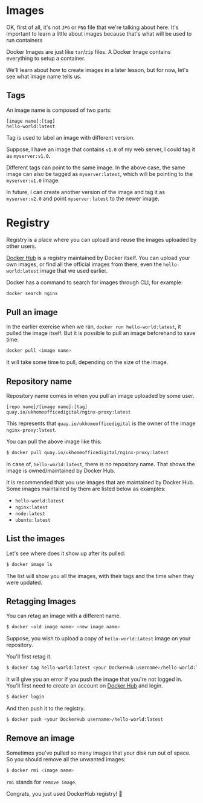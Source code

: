 # Images
OK, first of all, it's not `JPG` or `PNG` file that we're talking about here. It's important to learn a little about images because that's what will be used to run containers

Docker Images are just like `tar`/`zip` files. A Docker Image contains everything to setup a container.

We'll learn about how to create images in a later lesson, but for now, let's see what image name tells us.

## Tags
An image name is composed of two parts:

```
[image name]:[tag]
hello-world:latest
```

Tag is used to label an image with different version.

Suppose, I have an image that contains `v1.0` of my web server, I could tag it as `myserver:v1.0`.

Different tags can point to the same image. In the above case, the same image can also be tagged as `myserver:latest`, which will be pointing to the `myserver:v1.0` image.

In future, I can create another version of the image and tag it as `myserver:v2.0` and point `myserver:latest` to the newer image.

# Registry
Registry is a place where you can upload and reuse the images uploaded by other users.

[Docker Hub](https://hub.docker.com/) is a registry maintained by Docker itself. You can upload your own images, or find all the official images from there, even the `hello-world:latest` image that we used earlier.

Docker has a command to search for images through CLI, for example:
```bash
docker search nginx
```

## Pull an image
In the earlier exercise when we ran, `docker run hello-world:latest`, it pulled the image itself. But it is possible to pull an image beforehand to save time:
```bash
docker pull <image name>
```

It will take some time to pull, depending on the size of the image.

## Repository name
Repository name comes in when you pull an image uploaded by some user.

```
[repo name]/[image name]:[tag]
quay.io/ukhomeofficedigital/nginx-proxy:latest
```

This represents that `quay.io/ukhomeofficedigital` is the owner of the image `nginx-proxy:latest`.

You can pull the above image like this:

```bash
$ docker pull quay.io/ukhomeofficedigital/nginx-proxy:latest
```

In case of, `hello-world:latest`, there is no repository name. That shows the image is owned/maintained by Docker Hub.

It is recommended that you use images that are maintained by Docker Hub. Some images maintained by them are listed below as examples:

- `hello-world:latest`
- `nginx:latest`
- `node:latest`
- `ubuntu:latest`

## List the images
Let's see where does it show up after its pulled:

```bash
$ docker image ls
```

The list will show you all the images, with their tags and the time when they were updated.

## Retagging Images
You can retag an image with a different name.

```bash
$ docker <old image name> <new image name>
```

Suppose, you wish to upload a copy of `hello-world:latest` image on your repository.

You'll first retag it.

```bash
$ docker tag hello-world:latest <your DockerHub username>/hello-world:latest
```

It will give you an error if you push the image that you're not logged in. You'll first need to create an account on [Docker Hub](https://hub.docker.com/) and login.

```bash
$ docker login
```

And then push it to the registry.

```bash
$ docker push <your DockerHub username>/hello-world:latest
```

## Remove an image
Sometimes you've pulled so many images that your disk run out of space. So you should remove all the unwanted images:

```bash
$ docker rmi <image name>
```

`rmi` stands for `remove image`.


Congrats, you just used DockerHub registry! :tada:
